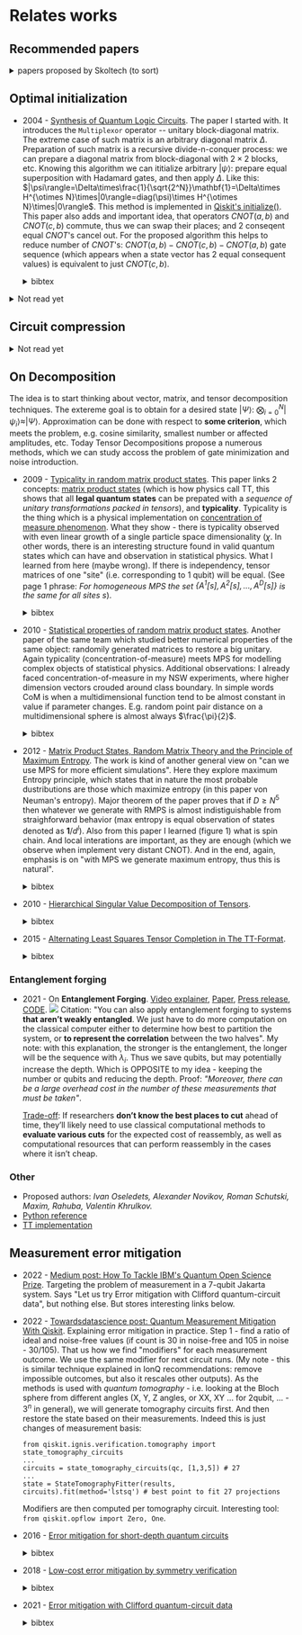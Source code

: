# Relates works

## Recommended papers
<details>
<summary>papers proposed by Skoltech (to sort)</summary>

- 2020 - [Randomized algorithms for fast computation of low rank tensor ring model](https://iopscience.iop.org/article/10.1088/2632-2153/abad87/meta)
  <details>
  <summary>bibtex</summary>

  ```
  @article{Ahmadi_Asl_2020,
    doi = {10.1088/2632-2153/abad87},
    url = {https://doi.org/10.1088/2632-2153/abad87},
    year = 2020,
    month = {dec},
    publisher = {{IOP} Publishing},
    volume = {2},
    number = {1},
    pages = {011001},
    author = {Salman Ahmadi-Asl and Andrzej Cichocki and Anh Huy Phan and Maame G Asante-Mensah and Mirfarid Musavian Ghazani and Toshihisa Tanaka and Ivan Oseledets},
    title = {Randomized algorithms for fast computation of low rank tensor ring model},
    journal = {Machine Learning: Science and Technology}
  }
  ```
  </details>

- 2022 - [How to Train Unstable Looped Tensor Network](https://arxiv.org/abs/2203.02617)

- 2022 - [TTOpt: A Maximum Volume Quantized Tensor Train-based Optimization and its Application to Reinforcement Learning](https://arxiv.org/abs/2205.00293)
  <details>
  <summary>bibtex</summary>

  ```
  @misc{TTOps,
    doi = {10.48550/ARXIV.2205.00293},
    url = {https://arxiv.org/abs/2205.00293},
    author = {Sozykin, Konstantin and Chertkov, Andrei and Schutski, Roman and Phan, Anh-Huy and Cichocki, Andrzej and Oseledets, Ivan},
    keywords = {Machine Learning (cs.LG), Neural and Evolutionary Computing (cs.NE), Optimization and Control (math.OC), FOS: Computer and information sciences, FOS: Computer and information sciences, FOS: Mathematics, FOS: Mathematics},
  ```
  </details>


</details>


## Optimal initialization

- 2004 - [Synthesis of Quantum Logic Circuits](https://arxiv.org/abs/quant-ph/0406176). The paper I started with. It introduces the `Multiplexor` operator -- unitary block-diagonal matrix. The extreme case of such matrix is an arbitrary diagonal matrix $\Delta$. Preparation of such matrix is a recursive divide-n-conquer process: we can prepare a diagonal matrix from block-diagonal with $2\times2$ blocks, etc. Knowing this algorithm we can ititialize arbitrary $|\psi\rangle$: prepare equal superposition with Hadamard gates, and then apply $\Delta$. Like this: $|\psi\rangle=\Delta\times\frac{1}{\sqrt{2^N}}\mathbf{1}=\Delta\times H^{\otimes N}\times|0\rangle=diag(\psi)\times H^{\otimes N}\times|0\rangle$. This method is implemented in [Qiskit's initialize()](https://qiskit.org/documentation/stubs/qiskit.circuit.QuantumCircuit.initialize.html). This paper also adds and important idea, that operators $CNOT(a, b)$ and $CNOT(c, b)$ commute, thus we can swap their places; and 2 conseqent equal $CNOT$'s cancel out. For the proposed algorithm this helps to reduce number of $CNOT$'s: $CNOT(a, b)-CNOT(c, b)-CNOT(a, b)$ gate sequence (which appears when a state vector has 2 equal consequent values) is equivalent to just $CNOT(c, b)$.
  <details>
  <summary>bibtex</summary>

  ```
  @article{shende2006synthesis,
    title={Synthesis of quantum-logic circuits},
    author={Shende, Vivek V and Bullock, Stephen S and Markov, Igor L},
    journal={IEEE Transactions on Computer-Aided Design of Integrated Circuits and Systems},
    volume={25},
    number={6},
    pages={1000--1010},
    year={2006},
    publisher={IEEE}
  }
  ```
  </details>

<details><summary>Not read yet</summary>

- 2001 - [Efficient scheme for initializing a quantum register with an arbitrary superposed state](https://journals.aps.org/pra/abstract/10.1103/PhysRevA.64.014303)
- 2004 - [Optimal quantum circuit synthesis from controlled-unitary gates](https://journals.aps.org/pra/abstract/10.1103/PhysRevA.69.042309)
- 2004 - [Transformation of quantum states using uniformly controlled rotations](https://arxiv.org/abs/quant-ph/0407010)
- 2008 - [Quantum Circuit Simplification and Level Compaction](https://ieeexplore.ieee.org/abstract/document/4378213)
- 2010 - [Synthesis of quantum circuits for linear nearest neighbor architectures](https://link.springer.com/article/10.1007/s11128-010-0201-2)
- 2013 - [A Meet-in-the-Middle Algorithm for Fast Synthesis of Depth-Optimal Quantum Circuits](https://ieeexplore.ieee.org/abstract/document/6516700)
- 2014 - [Efficient synthesis of quantum circuits implementing clifford group operations](https://ieeexplore.ieee.org/abstract/document/6742938)
- 2016 - [Parallelizing quantum circuit synthesis](https://iopscience.iop.org/article/10.1088/2058-9565/1/1/015003/meta)
- 2020 - [A divide-and-conquer algorithm for quantum state preparation](https://arxiv.org/abs/2008.01511)
- 2021 - [Deterministic, scalable, and entanglement efficient initialization of arbitrary quantum states](https://arxiv.org/abs/2110.13454)
- 2021 - [Configurable sublinear circuits for quantum state preparation](https://arxiv.org/abs/2108.10182)
- 2021 - [Entanglement as a complexity measure for quantum state preparation](https://arxiv.org/abs/2111.03132)
- 2022 - [QUEST: systematically approximating Quantum circuits for higher output fidelity](https://dl.acm.org/doi/10.1145/3503222.3507739)
- 2022 - [Best Approximate Quantum Compiling Problems](https://dl.acm.org/doi/10.1145/3505181)
</details>

## Circuit compression

<details><summary> Not read yet </summary>

- 2020 [Graph-theoretic Simplification of Quantum Circuits with the ZX-calculus](https://quantum-journal.org/papers/q-2020-06-04-279/)
```
@article{2020, 
    title={Graph-theoretic Simplification of Quantum Circuits with the ZX-calculus}, 
    volume={4}, ISSN={2521-327X}, 
    url={http://dx.doi.org/10.22331/q-2020-06-04-279}, DOI={10.22331/q-2020-06-04-279}, 
    journal={Quantum}, 
    publisher={Verein zur Forderung des Open Access Publizierens in den Quantenwissenschaften}, 
    author={Duncan, Ross and Kissinger, Aleks and Perdrix, Simon and van de Wetering, John}, 
    year={2020}, 
    month={Jun}, 
    pages={279} 
}
```
- https://www.quantinuum.com/developers/tket
- 2020 - [ZX-calculus for the working quantum computer scientist](https://arxiv.org/abs/2012.13966)
```
@misc{https://doi.org/10.48550/arxiv.2012.13966,
  doi = {10.48550/ARXIV.2012.13966},
  url = {https://arxiv.org/abs/2012.13966},
  author = {van de Wetering, John},
  keywords = {Quantum Physics (quant-ph), FOS: Physical sciences, FOS: Physical sciences},
  title = {ZX-calculus for the working quantum computer scientist},
  publisher = {arXiv},
  year = {2020},  
  copyright = {arXiv.org perpetual, non-exclusive license}
}
```
- https://zxcalculus.com/

</details>

## On Decomposition
The idea is to start thinking about vector, matrix, and tensor decomposition techniques. The extereme goal is to obtain for a desired state $|\Psi\rangle$: $\bigotimes_{i=0}^{N}|\psi_i\rangle\approx|\Psi\rangle$. Approximation can be done with respect to **some criterion**, which meets the problem, e.g. cosine similarity, smallest number or affected amplitudes, etc. Today Tensor Decompositions propose a numerous methods, which we can study accoss the problem of gate minimization and noise introduction.

- 2009 - [Typicality in random matrix product states](https://arxiv.org/abs/0908.3877).
This paper links 2 concepts: [matrix product states](https://en.wikipedia.org/wiki/Matrix_product_state) (which is how physics call TT, this shows that all **legal quantum states** can be prepated with a *sequence of unitary transformations packed in tensors*), and **typicality**. Typicality is the thing which is a physical implementation on [concentration of measure phenomenon](https://en.wikipedia.org/wiki/Concentration_of_measure). What they show - there is typicality observed with even linear growth of a single particle space dimensionality ($\chi$. In other words, there is an interesting structure found in valid quantum states which can have and observation in statistical physics. What I learned from here (maybe wrong). If there is independency, tensor matrices of one "site" (i.e. corresponding to 1 qubit) will be equal. (See page 1 phrase: *For homogeneous MPS the set $\{A^1[s],A^2[s], ... , A^D[s]\}$ is the same for all sites $s$*).
  <details>
  <summary>bibtex</summary>

  ```
  @article{PhysRevA.81.032336,
  title = {Typicality in random matrix product states},
  author = {Garnerone, Silvano and de Oliveira, Thiago R. and Zanardi, Paolo},
  journal = {Phys. Rev. A},
  volume = {81},
  issue = {3},
  pages = {032336},
  numpages = {8},
  year = {2010},
  month = {Mar},
  publisher = {American Physical Society},
  doi = {10.1103/PhysRevA.81.032336},
  url = {https://link.aps.org/doi/10.1103/PhysRevA.81.032336}
  }
  ```
  </details>

- 2010 - [Statistical properties of random matrix product states](https://arxiv.org/abs/1003.5253). Another paper of the same team which studied better numerical properties of the same object: randomily generated matrices to restore a big unitary. Again typicality (concentration-of-measure) meets MPS for modelling complex objects of statistical physics. Additional observations: I already faced concentration-of-measure in my NSW experiments, where higher dimension vectors crouded around class boundary. In simple words CoM is when a multidimensional function tend to be almost constant in value if parameter changes. E.g. random point pair distance on a multidimensional sphere is almost always $\frac{\pi}{2}$.
  <details>
  <summary>bibtex</summary>

  ```
  @article{PhysRevA.82.052312,
    title = {Statistical properties of random matrix product states},
    author = {Garnerone, Silvano and de Oliveira, Thiago R. and Haas, Stephan and Zanardi, Paolo},
    journal = {Phys. Rev. A},
    volume = {82},
    issue = {5},
    pages = {052312},
    numpages = {11},
    year = {2010},
    month = {Nov},
    publisher = {American Physical Society},
    doi = {10.1103/PhysRevA.82.052312},
    url = {https://link.aps.org/doi/10.1103/PhysRevA.82.052312}
  }
  ```

  </details>

- 2012 - [Matrix Product States, Random Matrix Theory and the Principle of Maximum Entropy](https://arxiv.org/abs/1201.6324). The work is kind of another general view on "can we use MPS for more efficient simulations". Here they explore maximum Entropy principle, which states that in nature the most probable dustributions are those which maximize entropy (in this paper von Neuman's entropy). Major theorem of the paper proves that if $D\geq N^5$ then whatever we generate with RMPS is almost indistiguishable from straighforward behavior (max entropy is equal observation of states denoted as $\mathbf{1}/d^l$). Also from this paper I learned (figure 1) what is spin chain. And local interations are important, as they are enough (which we observe when implement very distant CNOT). And in the end, again, emphasis is on "with MPS we generate maximum entropy, thus this is natural".
  <details>
  <summary>bibtex</summary>

  ```
  @article{2013, 
    title={Matrix Product States, Random Matrix Theory and the Principle of Maximum Entropy}, 
    volume={320}, 
    ISSN={1432-0916}, 
    url={http://dx.doi.org/10.1007/s00220-013-1718-x}, 
    DOI={10.1007/s00220-013-1718-x}, 
    number={3}, 
    journal={Communications in Mathematical Physics}, 
    publisher={Springer Science and Business Media LLC},  
    author={Collins, Benoît and González-Guillén, Carlos E. and Pérez-García, David}, year={2013}, month={May}, 
    pages={663–677} }
  ```
  </details>


- 2010 - [Hierarchical Singular Value Decomposition of Tensors](https://epubs.siam.org/doi/abs/10.1137/090764189). 
  <details>
  <summary>bibtex</summary>

  ```
  @article{doi:10.1137/090764189,
  author = {Grasedyck, Lars},
  title = {Hierarchical Singular Value Decomposition of Tensors},
  journal = {SIAM Journal on Matrix Analysis and Applications},
  volume = {31},
  number = {4},
  pages = {2029-2054},
  year = {2010},
  doi = {10.1137/090764189},
  URL = {https://doi.org/10.1137/090764189}
  }
  ```
  </details>

- 2015 - [Alternating Least Squares Tensor Completion in The TT-Format](https://arxiv.org/abs/1509.00311).
  <details>
  <summary>bibtex</summary>

  ```
  @misc{ALSTT,
    doi = {10.48550/ARXIV.1509.00311},
    url = {https://arxiv.org/abs/1509.00311},
    author = {Grasedyck, Lars and Kluge, Melanie and Krämer, Sebastian},
    keywords = {Numerical Analysis (math.NA), FOS: Mathematics, FOS: Mathematics, 15A69, 65F99},
    title = {Alternating Least Squares Tensor Completion in The TT-Format},
    publisher = {arXiv},
    year = {2015}, 
    copyright = {arXiv.org perpetual, non-exclusive license}
  }
  ```
  </details>


### Entanglement forging

- 2021 - On **Entanglement Forging**. [Video explainer](https://www.youtube.com/watch?v=vJZRUf1abQs), [Paper](https://arxiv.org/abs/2104.10220), [Press release](https://research.ibm.com/blog/quantum-entanglement-forging), [CODE](https://github.com/qiskit-community/prototype-entanglement-forging).
  <img src="https://dwzke5c1hcizv.cloudfront.net/image?url=https%3A%2F%2Fresearch-website-prod-cms-uploads.s3.us.cloud-object-storage.appdomain.cloud%2Ffig1_2_N_qubit_circuit_9b7a33a9c4.png&w=1920&q=75">
  Citation: "You can also apply entanglement forging to systems **that aren’t weakly entangled**. We just have to do more computation on the classical computer either to determine how best to partition the system, or **to represent the correlation** between the two halves".
  My note: with this explanation, the stronger is the entanglement, the longer will be the sequence with $\lambda_i$. Thus we save qubits, but may potentially increase the depth. Which is OPPOSITE to my idea - keeping the number or qubits and reducing the depth. Proof: *"Moreover, there can be a large overhead cost in the number of these measurements that must be taken"*.

  <u>Trade-off</u>: If researchers **don’t know the best places to cut** ahead of time, they’ll likely need to use classical computational methods to **evaluate various cuts** for the expected cost of reassembly, as well as computational resources that can perform reassembly in the cases where it isn’t cheap.


### Other

- Proposed authors: *Ivan Oseledets, Alexander Novikov, Roman Schutski, Maxim, Rahuba, Valentin Khrulkov.*
- [Python reference](https://stackoverflow.com/questions/66753122/specific-tensor-decomposition)
- [TT implementation](https://github.com/oseledets/ttpy)

## Measurement error mitigation
- 2022 - [Medium post: How To Tackle IBM's Quantum Open Science Prize](https://pyqml.medium.com/how-to-tackle-ibms-quantum-open-science-prize-e6c7fc594154). Targeting the problem of measurement in a 7-qubit Jakarta system. Says "Let us try Error mitigation with Clifford quantum-circuit data", but nothing else. But stores interesting links below.

- 2022 - [Towardsdatascience post: Quantum Measurement Mitigation With Qiskit](https://towardsdatascience.com/quantum-measurement-mitigation-with-qiskit-bb35b3d28eec). Explaining error mitigation in practice. Step 1 - find a ratio of ideal and noise-free values (if count is 30 in noise-free and 105 in noise - 30/105). That us how we find "modifiers" for each measurement outcome. We use the same modifier for next circuit runs. (My note - this is similar technique explained in IonQ recommendations: remove impossible outcomes, but also it rescales other outputs). As the methods is used with *quantum tomography* - i.e. looking at the Bloch sphere from different angles (X, Y, Z angles, or XX, XY ... for 2qubit, ... - $3^n$ in general), we will generate tomography circuits first. And then restore the state based on their measurements. Indeed this is just changes of measurement basis:

  ```
  from qiskit.ignis.verification.tomography import state_tomography_circuits 
  ... 
  circuits = state_tomography_circuits(qc, [1,3,5]) # 27
  ... 
  state = StateTomographyFitter(results, circuits).fit(method='lstsq') # best point to fit 27 projections
  ```
  Modifiers are then computed per tomography circuit. Interesting tool: `from qiskit.opflow import Zero, One`.

- 2016 - [Error mitigation for short-depth quantum circuits](https://arxiv.org/abs/1612.02058)
  <details>
  <summary>bibtex</summary>

  ```
  @article{PhysRevLett.119.180509,
    title = {Error Mitigation for Short-Depth Quantum Circuits},
    author = {Temme, Kristan and Bravyi, Sergey and Gambetta, Jay M.},
    journal = {Phys. Rev. Lett.},
    volume = {119},
    issue = {18},
    pages = {180509},
    numpages = {5},
    year = {2017},
    month = {Nov},
    publisher = {American Physical Society},
    doi = {10.1103/PhysRevLett.119.180509},
    url = {https://link.aps.org/doi/10.1103/PhysRevLett.119.180509}
  }
  ```
  </details>

- 2018 - [Low-cost error mitigation by symmetry verification](https://arxiv.org/abs/1807.10050)
  <details>
  <summary>bibtex</summary>

  ```
  @article{PhysRevA.98.062339,
    title = {Low-cost error mitigation by symmetry verification},
    author = {Bonet-Monroig, X. and Sagastizabal, R. and Singh, M. and O'Brien, T. E.},
    journal = {Phys. Rev. A},
    volume = {98},
    issue = {6},
    pages = {062339},
    numpages = {10},
    year = {2018},
    month = {Dec},
    publisher = {American Physical Society},
    doi = {10.1103/PhysRevA.98.062339},
    url = {https://link.aps.org/doi/10.1103/PhysRevA.98.062339}
  }
  ```
  </details>

- 2021 - [Error mitigation with Clifford quantum-circuit data](https://arxiv.org/abs/2005.10189)
  <details>
  <summary>bibtex</summary>

  ```
  @article{Czarnik2021errormitigation,
    doi = {10.22331/q-2021-11-26-592},
    url = {https://doi.org/10.22331/q-2021-11-26-592},
    title = {Error mitigation with {C}lifford quantum-circuit data},
    author = {Czarnik, Piotr and Arrasmith, Andrew and Coles, Patrick J. and Cincio, Lukasz},
    journal = {{Quantum}},
    issn = {2521-327X},
    publisher = {{Verein zur F{\"{o}}rderung des Open Access Publizierens in den Quantenwissenschaften}},
    volume = {5},
    pages = {592},
    month = nov,
    year = {2021}
  }
  ```
  </details>